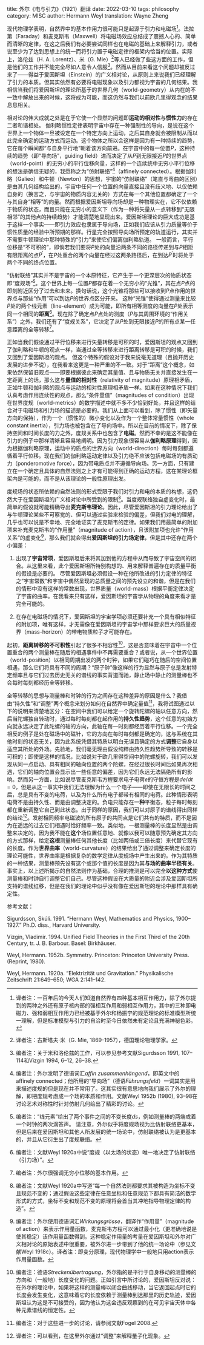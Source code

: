 title: 外尔《电与引力》（1921）翻译
date: 2022-03-10
tags: philosophy
category: MISC
author: Hermann Weyl
translation: Wayne Zheng

现代物理学表明，自然界中的基本作用力很可能只是起源于引力和电磁场[^1]。法拉第（Faraday）和麦克斯韦（Maxwell）将电磁场效应总结成了震撼人心的、简单而清晰的定律，在这之后我们有必要尝试同样也在电磁的基础上来解释引力，或者说至少为了达到思想上的统一而将引力置于电磁定律的框架内恰当的位置。实际上，洛伦兹（H. A. Lorentz）、米（G. Mie）[^2]等人已经做了些这方面的工作，但是他们的工作并不能完全尽如人意令人信服[^3]。然而从目前来看这个问题却被反过来了——得益于爱因斯坦（Einstein）的广义相对论，从原则上来说我们已经理解了引力的本质。但其实依然有必要将电磁现象以及引力都视为宇宙的几何结果。我相信当我们将爱因斯坦的理论所基于的世界几何（world-geometry）从内在的不一致中解放出来的时候，这将成为可能，而这仍然与我们以前欧几里得观念的结果息息相关。

相对论的伟大成就之处是在于它使一个显然的问题即**运动的相对性**与**惯性力**的存在二者和谐相处。 伽利略惯性定律表明宇宙中存在一种强制性的导向，是说在这个世界上一个物体一旦被设定在一个特定方向上运动，之后其自身就会被限制从而以此完全确定的运动方式而运动。这个物体之所以会这样是因为有一种持续的趋势，它在每个瞬间都“与自身平行地”朝着该方向前进。在宇宙中的每一位置$P$，这种持续的趋势（即“导向场”，guiding field）进而决定了从$P$到无限接近$P$的世界点（world-point）的无穷小的平行位移向量，这样的一个连续统中无穷小平行位移的想法是确信无疑的，我愿称之为“仿射联络”[^4]（affinely connected）。根据伽利略（Galieo）和牛顿（Newton）的思想，宇宙的“仿射联络”（笔直与弯曲的区别）是由其几何结构给出的，宇宙中任何一个位置的向量直接且没有歧义地、以仅依赖自身的（换言之，与宇宙的物质内容无关的）方式在每一个其他位置都确定了一个与其自身“相等”的向量。然而根据爱因斯坦导向场却是一种物理实在，它不仅依赖于物质的状态，而且只能在无穷小的意义下（作为一种将矢量从一点转移到“无限相邻”的其他点的持续趋势）才能清楚地显现出来。爱因斯坦理论的巨大成功是基于这样一个事实——即引力效应也隶属于导向场，正如我们应该从引力质量等价于惯性质量的经验中所预期的那样。行星完全按照导向场所预定的轨道运行，其实并不需要牛顿理论中那种特殊的“引力”来使它们偏离伽利略轨道。 一般而言，平行位移是“不可积的”，即倘若我们要将$P$处的向量沿两条不同的路径传递到与$P$相距有限距离的点$P^{\prime}$，在$P$处重合的两个向量在经过这两条路径后，在到达$P^{\prime}$时将处于两个不同的终点位置。

“仿射联络”其实并不是宇宙的一个本原特征，它产生于一个更深层次的物质状态即“度规场”[^5]。这个世界上每一位置$P$都存在着一个无穷小的“光锥”，其在点$P$点的即刻附近区分了过去和未来。换句话说，这个光锥将那些可以接收到$P$点作用的世界点与那些“作用”可以到达$P$的世界点区分开来。 这种“光锥”使得通过测量来比较 $P$处的两个线元素（line-element）成为可能，即所有相等测度的向量在$P$处表示同一个相同的**距离**[^6]。现在除了确定点$P$点处的测度（$P$与其周围环境的“作用关系”）之外，我们还有了“度规关系”，它决定了从$P$处到无限接近$P$的所有点某一任意距离的全等转移[^7]。

正如当我们假设通过平行位移来进行矢量转移是可积的时，爱因斯坦的观点又回到了伽利略和牛顿的观点一样，当通过全等转移来进行距离转移是可积的时候，我们又回到了爱因斯坦的观点。 但这个特殊的假设对于我来说毫无道理（且抛开历史发展的进步不说），在我看来这更是一种严重的不一致。对于“距离”这个概念，如果依然保留旧观点——即要根据彼此来确定其量值、且与物质无关并直接发生在一定距离上的话，那么这与**量值的相对性**（relativity of magnitude）原理相矛盾，正如牛顿和伽利略的观点与运动的相对性原理相矛盾一样。如果在这种情况下我们认真考虑作用连续性的观点，那么“条件量值”（magnitudes of condition）出现在世界度规（world-metrics）的数学描述中就不多不少恰到好处，并且这样的结合对于电磁场和引力场的描述是必要的。我们从上面可以看到，除了惯性（即矢量方向的保持），作为一个（惯性的）微小变化以及作为一个整体常量惯性（whole constant inertia），引力场也被包含在了导向场中。所以在目前的情况下，除了保持空间和时间长度的力之外，度规关系中也包含了**电磁**。然而不幸的是这不能像在引力的例子中那样清晰且容易地阐明。因为引力现象很容易从**伽利略原理**得到，因为根据伽利略原理，运动中的质点的世界方向（world-direction）每时每刻都遵循着平行位移。现在我们的伽利略运动定律以及引力绝不应该包括电磁场的有质动力（ponderomotive force），因为带电质点并不遵循导向场。另一方面，只有建立在一个确定且具体的自然法则之上才有可能得到正确的运动方程，这在某理论框架内是可能的，而不是从该理论的一般性原理出发。

度规场的状态所依赖的自然法则的形式受限于我们对引力和电的本质的构想，这仍然大于在爱因斯坦的广义相对论中所受到的限制[^8]。当度规联络独自虚变化时，最简单的假设就可能精确导出**麦克斯韦理论**。因此，尽管爱因斯坦的引力理论给出了与牛顿理论某些不可察觉的、但可以通过实验来检验的偏差，但我们对电的理解，几乎也可以说是不幸地、完全地证实了麦克斯韦的定律。如果我们用最简单的附加项来补充麦克斯韦的“作用量”（magnitude of action），且该附加项也允许“作用关系”的虚变化[^9]，那么我们就会得出**爱因斯坦的引力场定律**，但是其中还存在两个小偏差：

1.  出现了**宇宙常项**，爱因斯坦后来将其加到他的方程中从而导致了宇宙空间的闭合。从这里来看，此个爱因斯坦所特别构想的、用来解释普遍存在的质量平衡的假设是必要的。 尽管爱因斯坦必须假设一种在他所改进的引力定律的特征之“宇宙常数”和宇宙中偶然呈现的总质量之间的预先设立的和谐，但是在我们的情形中没有这样的常数出现，世界质量（world-mass）根据平衡定律决定了宇宙的曲率。在我看来只有这样，爱因斯坦的宇宙学从物理的角度来看才是完全可能的。

2.  在存在电磁场的情况下，爱因斯坦的宇宙学项必须还要补充一个具有相似特征的附加项，唯有这样，才无需像在爱因斯坦的宇宙学中那样要求巨大的质量视界（mass-horizon）的带电物质粒子才可能存在。

起初，**距离转移的不可积性**引起了很多不相容性[^10]，这是否意味着在宇宙中一个位置重合的两个测量棒在随后的相遇事件中不再需要重合？或者说，从一个世界位置（world-position）以相同周期出发的两个时钟，如果它们碰巧在随后的空间位置相遇，那么它们将具有不同的周期？“原子钟”像这样的行为显然与原子总是发射特定频率且与它们过去历史无关的谱线的事实背道而驰，静止场中静止的测量棒也不会每时每刻都经历全等转移。

全等转移的思想与测量棒和时钟的行为之间存在这种差异的原因是什么？我借由“持久性”和“调整”两个概念来划分如何在自然界中确定量值[^11]，我将试图通过以下的说明来清楚地区分：在空间中我们可以给定一个旋转陀螺的轴以任意方向，然后当陀螺独自转动时，通过每时每刻都在起作用的**持久性趋势**，这个任意的初始方向就永远决定了此陀螺的轴的方向，此轴在每一时刻都经历着平行位移。一个完全相反的例子是处在磁场中的磁针，它的方向在每时每刻都是确定的，这与系统在其他时刻的状态无关，因为此系统凭借其特质以明白无误且确定的方式**调整**它自身以适应其所处的外场。先验地，我们毫无理由假设纯粹由持久性趋势所导致的转移是可积的；即使是这样的情况，比如说对于欧几里得空间中的陀螺旋转，我们可以发现从同一点启动、具有相同的轴向位置的两个陀螺，在经过很长时间后如果再次相遇，它们的轴向位置会显示出一些任意的偏差，因为它们永远无法隔绝所有的影响。然而另一方面，比如说尽管麦克斯韦方程要求电子电荷$e$的守恒方程是$de/dt=0$，但是从这一事实中我们无法理解为什么一个电子——即使在无限长的时间之后，总是具有不变的电荷，以及为什么所有电子都带有相同的电荷。此种情形表明电荷不是由持久性、而是由调整决定的。负电只能存在**一种**平衡态，粒子每时每刻都在重新调整它自己到此状态。出于同样的原因，我们可以对原子的谱线得出同样的结论[^12]。发射相同频率电磁波的所有原子的共同点是它们共有的特质，而不是因为在遥远的过去它们相遇时恰好频率一致。类似地，一根测量棒的长度显然是由调整来决定的，因为我不能在**这个**场位置任意地、就像以我可以随意预先确定其方向的方式那样，给定**这根**测量棒任何其他长度（比如两倍或三倍长度）来代替它现有的长度。作为**世界曲率**（world-curvature）的结果给出了通过调整来确定长度的理论可能性，世界曲率是根据复杂的数学定律从度规场中产生出来的。作为其特质的一种结果，测量棒预先设有这个或那个值的长度是因为其**与场的曲率半径有关**。事实上，以上述所揭示的自然法则作为基础，合理的推测是可以完全**以这种方式**使测量棒和时钟自行调整它们自己。尽管这种假设在大质量的附近会涉及爱因斯坦所支持的谱线红移，但是在我们的理论中似乎没有像在爱因斯坦的理论中那样具有确定性。

参考文献：

Sigurdsson, Skúli. 1991. “Hermann Weyl, Mathematics and Physics, 1900–1927.” Ph.D. diss., Harvard University.

Vizgin, Vladimir. 1994. Unified Field Theories in the First Third of the 20th Century, tr. J. B. Barbour. Basel: Birkhäuser.

Weyl, Hermann. 1952b. Symmetry. Princeton: Princeton University Press. (Reprint, 1980).

Weyl, Hermann. 1920a. “Elektrizität und Gravitation.” Physikalische Zeitschrift 21:649–650; WGA 2:141–142.


[^1]: 译者注：一百年后的今天人们知道自然界有四种基本相互作用力，除了外尔提到的两种之外还有原子核内部的强相互作用和弱相互作用力，其中的三种即电磁力、强和弱相互作用力已经被基于外尔和杨振宁的规范理论的标准模型所统一理解，但是标准模型与引力的自洽时至今日依然未有定论且充满神秘色彩。
[^2]: 译者注：古斯塔夫$\cdot$米（G. Mie, 1869-1957），德国理论物理学家。
[^3]: 编者注：关于米和洛伦兹的工作，可以参见参考文献Sigurdsson 1991, 107–114和Vizgin 1994, 6–12, 26–38.
[^4]: 编者注：外尔发明了德语词汇*affin zusammenhängend*，即英文中的affinely connected；他所用的“导向场”（德语*Führungsfeld*）一词其实是用来描述度规的但是现在并不常用了。这其实很有意思地向我们展示了外尔的理解，即把度规考虑成一个场的本质和作用。文献Weyl 1952b (1980), 93–98在讨论艺术对称性时针对仿射几何给出了精彩的讨论。
[^5]: 编者注：“线元素”给出了两个事件之间的不变长度$ds$，例如测量棒的两端或着一个时钟的两次滴答声。 请注意，外尔似乎将度规场视为比仿射联络更基本， 但是后来在爱因斯坦和其他人所发展的统一场论中，仿射联络被认为是更基本的，并且从它衍生出了度规联络。
[^6]: 编者注：文献Weyl 1920a中说“度规（以太场的状态）唯一地决定了仿射联络（引力场）”。
[^7]: 编者注：外尔很强调无穷小位移的基本作用。
[^8]: 编者注：文献Weyl 1920a中写道“每一个自然法则都要求其被构造为坐标不变且规范不变的；通过假设这些定律在任意坐标和任意规范下都具有简洁的数学形式的方式，坐标不变和规范不变的原理将会首当其冲地指导物理定律的构造”。
[^9]: 编者注：外尔使用德语词汇*Wirkungsgrösse*，翻译作“作用量”（magnitude of action）来表示作用量函数，麦克斯韦方程可以通过最小化（更准确地说是使其稳定）该作用量函数得到。这种稳定作用量的考量在爱因斯坦和外尔对广义相对论的原始表述中很重要，被外尔进一步带到了他的统一场论中（参见文献Weyl 1918c）。译者注：即变分原理，现代物理学中一般地只用action表示作用量函数。
[^10]: 编者注：德语*Streckenübertragung*，外尔指的是平行于自身移动的测量棒的方向和（一般地）长度变化的问题。正如引言中所讨论的，爱因斯坦反对说：在外尔的理论中，如果将这样的测量棒以闭合曲线移动，当它返回起点时它的长度会发生变化，这意味着它的长度依赖于测量棒到达那里的历史轨迹，爱因斯坦认为这是不可接受的，因为他认为这会违反观察到的在可见宇宙天体中各种元素谱线的恒定性。
[^11]: 编者注：对于这些进一步的讨论，请参阅文献Fogel 2008.
[^12]: 译者注：可以看到，在这里外尔通过“调整”来解释量子化现象。

